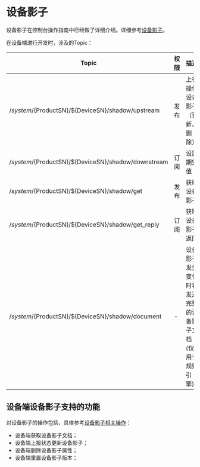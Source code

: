 # 设备影子

设备影子在控制台操作指南中已经做了详细介绍。详细参考[设备影子](uiot-core/console_guide/device_shadow/waht_is_deviceshadow)。

在设备端进行开发时，涉及的Topic：

|Topic| 权限|描述|
|---|---|---|
|/$system/${ProductSN}/${DeviceSN}/shadow/upstream |发布|上行操作设备影子（更新、删除）|
|/$system/${ProductSN}/${DeviceSN}/shadow/downstream | 订阅| 设置期望值|
|/$system/${ProductSN}/${DeviceSN}/shadow/get|发布|获取设备影子|
|/$system/${ProductSN}/${DeviceSN}/shadow/get_reply|订阅|获取设备影子返回|
|/$system/${ProductSN}/${DeviceSN}/shadow/document|-|设备影子发生变化时将发送完整的设备影子文档(仅用于规则引擎)|



## 设备端设备影子支持的功能

对设备影子的操作包括，具体参考[设备影子相关操作](uiot-core/console_guide/device_shadow/operation_guide)：
- 设备端获取设备影子文档；
- 设备端上报状态更新设备影子；
- 设备端删除设备影子属性；
- 设备端重置设备影子版本；

